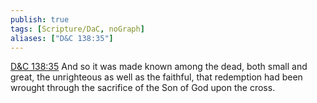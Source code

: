 ```yaml
---
publish: true
tags: [Scripture/DaC, noGraph]
aliases: ["D&C 138:35"]
---
```

[D&C 138:35](https://churchofjesuschrist.org/study/scriptures/dc-testament/dc/138?lang=eng&id=p35#p35) And so it was made known among the dead, both small and great, the unrighteous as well as the faithful, that redemption had been wrought through the sacrifice of the Son of God upon the cross.
